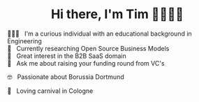 <h1 align="center">Hi there, I'm Tim 👋🧑🏼‍💻</h1>

🧑🏼‍🎓  &nbsp; I'm a curious individual with an educational background in Engineering </br>
🔭     &nbsp;  Currently researching Open Source Business Models </br>
🏢     &nbsp; Great interest in the B2B SaaS domain </br>
💬     &nbsp; Ask me about raising your funding round from VC's

🤓     &nbsp;  Passionate about Borussia Dortmund </br>

👯   &nbsp;  Loving carnival in Cologne </br>



